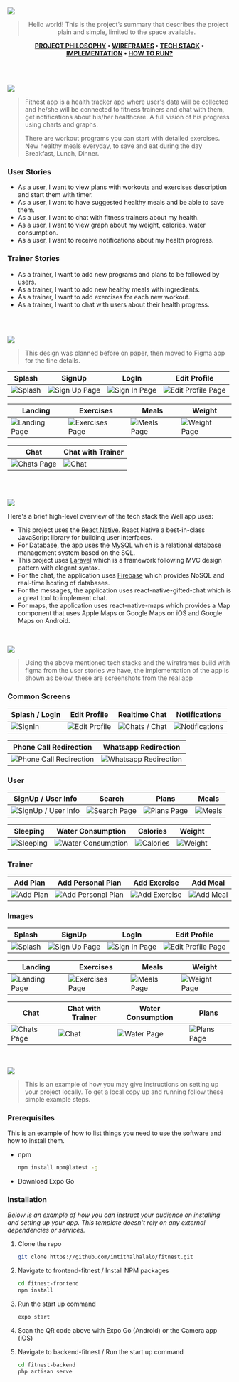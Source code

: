 <img src="./readme/title1.svg"/>

<div align="center">

> Hello world! This is the project’s summary that describes the project plain and simple, limited to the space available.  

**[PROJECT PHILOSOPHY](https://github.com/imtithalhalalo/fitnest#-project-philosophy) • [WIREFRAMES](https://github.com/imtithalhalalo/fitnest#-wireframes) • [TECH STACK](https://github.com/imtithalhalalo/fitnest#-tech-stack) • [IMPLEMENTATION](https://github.com/imtithalhalalo/fitnest#-impplementation) • [HOW TO RUN?](https://github.com/imtithalhalalo/fitnest#-how-to-run)**

</div>

<br><br>


<img src="./readme/title2.svg"/>

> Fitnest app is a health tracker app where user's data will be collected and he/she will be connected to fitness trainers and chat with them, get notifications about his/her healthcare. A full vision of his progress using charts and graphs.
>
> There are workout programs you can start with detailed exercises. New healthy meals everyday, to save and eat during the day Breakfast, Lunch, Dinner.

### User Stories
- As a user, I want to view plans with workouts and exercises description and start them with timer.
- As a user, I want to have suggested healthy meals and be able to save them.
- As a user, I want to chat with fitness trainers about my health.
- As a user, I want to view graph about my weight, calories, water consumption.
- As a user, I want to receive notifications about my health progress.
### Trainer Stories
- As a trainer, I want to add new programs and plans to be followed by users.
- As a trainer,  I want to add new healthy meals with ingredients.
- As a trainer, I want to add exercises for each new workout.
- As a trainer, I want to chat with users about their health progress.

<br><br>

<img src="./readme/title3.svg"/>

> This design was planned before on paper, then moved to Figma app for the fine details.

| Splash  | SignUp  | LogIn  | Edit Profile  |
| -----------------| -----|-----|-----|
| ![Splash](https://github.com/imtithalhalalo/fitnest/blob/frontend/readme/prototyping/images/splash.svg) | ![Sign Up Page](https://github.com/imtithalhalalo/fitnest/blob/frontend/readme/prototyping/images/signup.svg) |![Sign In Page](https://github.com/imtithalhalalo/fitnest/blob/frontend/readme/prototyping/images/login.svg) |![Edit Profile Page](https://github.com/imtithalhalalo/fitnest/blob/frontend/readme/prototyping/images/profile.svg)

| Landing  | Exercises  | Meals  | Weight  |
| -----------------| -----|-----|-----|
| ![Landing Page](https://github.com/imtithalhalalo/fitnest/blob/frontend/readme/prototyping/images/landing.svg) | ![Exercises Page](https://github.com/imtithalhalalo/fitnest/blob/frontend/readme/prototyping/images/exercises.svg) |![Meals Page](https://github.com/imtithalhalalo/fitnest/blob/frontend/readme/prototyping/images/meals.svg) |![Weight Page](https://github.com/imtithalhalalo/fitnest/blob/frontend/readme/prototyping/images/weight.svg)

| Chat  | Chat with Trainer  |
| -----------------| -----|
| ![Chats Page](https://github.com/imtithalhalalo/fitnest/blob/frontend/readme/prototyping/images/chats.svg) | ![Chat](https://github.com/imtithalhalalo/fitnest/blob/frontend/readme/prototyping/images/chat.svg)



<br><br>

<img src="./readme/title4.svg"/>

Here's a brief high-level overview of the tech stack the Well app uses:

- This project uses the [React Native](https://reactnative.dev/). React Native a best-in-class JavaScript library for building user interfaces.
- For Database, the app uses the [MySQL](https://www.mysql.com/) which is a relational database management system based on the SQL.
- This project uses [Laravel](https://laravel.com/) which is a framework following MVC design pattern with elegant syntax. 
- For the chat, the application uses [Firebase](https://firebase.google.com/) which provides NoSQL and real-time hosting of databases. 
- For the messages, the application uses react-native-gifted-chat which is a great tool to implement chat.
- For maps, the application uses react-native-maps which provides a Map component that uses Apple Maps or Google Maps on iOS and Google Maps on Android.




<br><br>
<img src="./readme/title5.svg"/>

> Using the above mentioned tech stacks and the wireframes build with figma from the user stories we have, the implementation of the app is shown as below, these are screenshots from the real app

### Common Screens

| Splash / LogIn  | Edit Profile | Realtime Chat  | Notifications  |
| -----------------| -----|-----|-----|
| ![SignIn](https://github.com/imtithalhalalo/fitnest/blob/master/readme/prototyping/gif/signin.gif) | ![Edit Profile](https://github.com/imtithalhalalo/fitnest/blob/master/readme/prototyping/gif/editprofile.gif) | ![Chats / Chat](https://github.com/imtithalhalalo/fitnest/blob/master/readme/prototyping/gif/chat.gif) | ![Notifications](https://github.com/imtithalhalalo/fitnest/blob/master/readme/prototyping/gif/notifications.gif)

| Phone Call Redirection | Whatsapp Redirection |
| -----------------| -----|
| ![Phone Call Redirection](https://github.com/imtithalhalalo/fitnest/blob/master/readme/prototyping/gif/phonecall.gif) | ![Whatsapp Redirection](https://github.com/imtithalhalalo/fitnest/blob/master/readme/prototyping/gif/whatsapp.gif)

### User
| SignUp / User Info  | Search  | Plans  | Meals |
| -----------------| -----|-----|-----|
| ![SignUp / User Info](https://github.com/imtithalhalalo/fitnest/blob/master/readme/prototyping/gif/userinfo.gif) | ![Search Page](https://github.com/imtithalhalalo/fitnest/blob/master/readme/prototyping/gif/search.gif) | ![Plans Page](https://github.com/imtithalhalalo/fitnest/blob/master/readme/prototyping/gif/plans.gif) | ![Meals](https://github.com/imtithalhalalo/fitnest/blob/master/readme/prototyping/gif/meals.gif)

| Sleeping  | Water Consumption | Calories  | Weight  |
| -----------------| -----|-----|-----|
| ![Sleeping](https://github.com/imtithalhalalo/fitnest/blob/master/readme/prototyping/gif/sleeping.gif) | ![Water Consumption](https://github.com/imtithalhalalo/fitnest/blob/master/readme/prototyping/gif/water.gif) | ![Calories](https://github.com/imtithalhalalo/fitnest/blob/master/readme/prototyping/gif/calories.gif) | ![Weight](https://github.com/imtithalhalalo/fitnest/blob/master/readme/prototyping/gif/weight.gif)

### Trainer
| Add Plan  | Add Personal Plan  | Add Exercise  | Add Meal |
| -----------------| -----|-----|-----|
| ![Add Plan](https://github.com/imtithalhalalo/fitnest/blob/master/readme/prototyping/gif/add_plan.gif) | ![Add Personal Plan](https://github.com/imtithalhalalo/fitnest/blob/master/readme/prototyping/gif/add_personal_plan.gif) | ![Add Exercise](https://github.com/imtithalhalalo/fitnest/blob/master/readme/prototyping/gif/add_step.gif) | ![Add Meal](https://github.com/imtithalhalalo/fitnest/blob/master/readme/prototyping/gif/add_meal.gif)

### Images

| Splash  | SignUp  | LogIn  | Edit Profile  |
| -----------------| -----|-----|-----|
| ![Splash](https://github.com/imtithalhalalo/fitnest/blob/frontend/readme/prototyping/gif/splash.jpg) | ![Sign Up Page](https://github.com/imtithalhalalo/fitnest/blob/frontend/readme/prototyping/gif/signup.jpg) | ![Sign In Page](https://github.com/imtithalhalalo/fitnest/blob/frontend/readme/prototyping/gif/login.jpg) | ![Edit Profile Page](https://github.com/imtithalhalalo/fitnest/blob/frontend/readme/prototyping/gif/editprofile.jpg)

| Landing  | Exercises  | Meals  | Weight  |
| -----------------| -----|-----|-----|
| ![Landing Page](https://github.com/imtithalhalalo/fitnest/blob/master/readme/prototyping/gif/landing.jpg) | ![Exercises Page](https://github.com/imtithalhalalo/fitnest/blob/frontend/readme/prototyping/gif/exercise.jpg) | ![Meals Page](https://github.com/imtithalhalalo/fitnest/blob/frontend/readme/prototyping/gif/meals.jpg) | ![Weight Page](https://github.com/imtithalhalalo/fitnest/blob/frontend/readme/prototyping/gif/weight.jpg)

| Chat  | Chat with Trainer  | Water Consumption  | Plans  |
| -----------------| -----| -----------------| -----|
| ![Chats Page](https://github.com/imtithalhalalo/fitnest/blob/frontend/readme/prototyping/gif/chats.jpg) | ![Chat](https://github.com/imtithalhalalo/fitnest/blob/frontend/readme/prototyping/gif/chat.jpg)| ![Water Page](https://github.com/imtithalhalalo/fitnest/blob/frontend/readme/prototyping/gif/water.jpg) | ![Plans Page](https://github.com/imtithalhalalo/fitnest/blob/frontend/readme/prototyping/gif/plans.jpg)

<br><br>
<img src="./readme/title6.svg"/>


> This is an example of how you may give instructions on setting up your project locally.
To get a local copy up and running follow these simple example steps.

### Prerequisites

This is an example of how to list things you need to use the software and how to install them.
* npm
  ```sh
  npm install npm@latest -g
  ```
* Download Expo Go

### Installation

_Below is an example of how you can instruct your audience on installing and setting up your app. This template doesn't rely on any external dependencies or services._

1. Clone the repo
   ```sh
   git clone https://github.com/imtithalhalalo/fitnest.git
   ```
2. Navigate to frontend-fitnest / Install NPM packages
   ```sh
   cd fitnest-frontend
   npm install
   ```
3. Run the start up command
   ```sh
   expo start
   ```
4. Scan the QR code above with Expo Go (Android) or the Camera app (iOS)

3. Navigate to backend-fitnest / Run the start up command
   ```sh
   cd fitnest-backend
   php artisan serve
   ```




